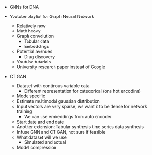 - GNNs for DNA

- Youtube playlist for Graph Neural Network
    - Relatively new
    - Math heavy
    - Graph convolution
        - Tabular data
        - Embeddings
    - Potential avenues
      - Drug discovery
    - Youtube tutorials
    - University research paper instead of Google

- CT GAN
    - Dataset with continous variable data
      - Different representation for categorical (one hot encoding)
    - Mode specific
    - Estimate multimodal gaussian distribution
    - Input vectors are very sparse, we want it to be dense for network training
        - We can use embeddings from auto encoder
    - Start date and end date
    - Another extension: Tabular synthesis time series data synthesis
    - Infuse GNN and CT GAN, not sure if feasible
    - What dataset will we use
        - Simulated and actual
    - Model compression